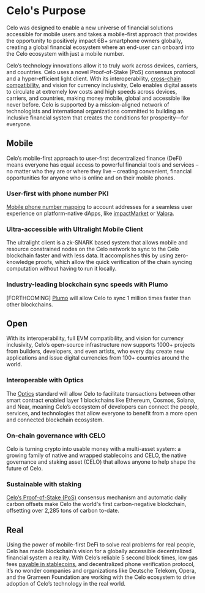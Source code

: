 # Celo's Purpose

Celo was designed to enable a new universe of financial solutions accessible for mobile users and takes a mobile-first approach that provides the opportunity to positively impact 6B+ smartphone owners globally, creating a global financial ecosystem where an end-user can onboard into the Celo ecosystem with just a mobile number. 

Celo’s technology innovations allow it to truly work across devices, carriers, and countries. Celo uses a novel Proof-of-Stake (PoS) consensus protocol and a hyper-efficient light client. With its interoperability, [cross-chain compatibility](celo-codebase/protocol/optics), and vision for currency inclusivity, Celo enables digital assets to circulate at extremely low costs and high speeds across devices, carriers, and countries, making money mobile, global and accessible like never before. Celo is supported by a mission-aligned network of technologists and international organizations committed to building an inclusive financial system that creates the conditions for prosperity—for everyone.

## **Mobile**

Celo’s mobile-first approach to user-first decentralized finance (DeFi) means everyone has equal access to powerful financial tools and services – no matter who they are or where they live – creating convenient, financial opportunities for anyone who is online and on their mobile phones. 

### **User-first with phone number PKI**

[Mobile phone number mapping](learn/celo-protocol.md#lightweight-identity) to account addresses for a seamless user experience on platform-native dApps, like [impactMarket](https://www.impactmarket.com/) or [Valora](https://valoraapp.com/).

### **Ultra-accessible with Ultralight Mobile Client**

The ultralight client is a zk-SNARK based system that allows mobile and resource constrained nodes on the Celo network to sync to the Celo blockchain faster and with less data. It accomplishes this by using zero-knowledge proofs, which allow the quick verification of the chain syncing computation without having to run it locally.

### **Industry-leading blockchain sync speeds with Plumo**

[FORTHCOMING] [Plumo](celo-codebase/protocol/plumo) will allow Celo to sync 1 million times faster than other blockchains. 

## **Open**

With its interoperability, full EVM compatibility, and vision for currency inclusivity, Celo’s open-source infrastructure now supports 1000+ projects from builders, developers, and even artists, who every day create new applications and issue digital currencies from 100+ countries around the world. 

### **Interoperable with Optics**

The [Optics](celo-codebase/protocol/optics) standard will allow Celo to facilitate transactions between other smart contract enabled layer 1 blockchains like Ethereum, Cosmos, Solana, and Near, meaning Celo’s ecosystem of developers can connect the people, services, and technologies that allow everyone to benefit from a more open and connected blockchain ecosystem.

### **On-chain governance with CELO** 

Celo is turning crypto into usable money with a multi-asset system: a growing family of native and wrapped stablecoins and CELO, the native governance and staking asset (CELO) that allows anyone to help shape the future of Celo. 

### **Sustainable with staking**

[Celo’s Proof-of-Stake (PoS)](celo-codebase/protocol/proof-of-stake) consensus mechanism and automatic daily carbon offsets make Celo the world's first carbon-negative blockchain, offsetting over 2,285 tons of carbon to-date.

## **Real**

Using the power of mobile-first DeFi to solve real problems for real people, Celo has made blockchain’s vision for a globally accessible decentralized financial system a reality. With Celo’s reliable 5 second block times, low gas fees [payable in stablecoins](celo-codebase/protocol/transactions/erc20-transaction-fees), and decentralized phone verification protocol, it’s no wonder companies and organizations like Deutsche Telekom, Opera, and the Grameen Foundation are working with the Celo ecosystem to drive adoption of Celo’s technology in the real world. 
